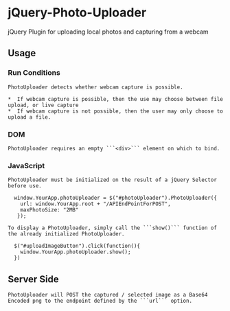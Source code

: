 # jQuery-Photo-Uploader
jQuery Plugin for uploading local photos and capturing from a webcam

##  Usage

### Run Conditions

    PhotoUploader detects whether webcam capture is possible.

    *  If webcam capture is possible, then the use may choose between file upload, or live capture
    *  If webcam capture is not possible, then the user may only choose to upload a file.

### DOM

    PhotoUploader requires an empty ```<div>``` element on which to bind.

### JavaScript

    PhotoUploader must be initialized on the result of a jQuery Selector before use.
```
  window.YourApp.photoUploader = $("#photoUploader").PhotoUploader({
    url: window.YourApp.root + "/APIEndPointForPOST",
    maxPhotoSize: "2MB"
   });
```
    To display a PhotoUploader, simply call the ```show()``` function of the already initialized PhotoUploader.
```
  $("#uploadImageButton").click(function(){
    window.YourApp.photoUploader.show();
  })
```

## Server Side

    PhotoUploader will POST the captured / selected image as a Base64 Encoded png to the endpoint defined by the ```url``` option.
    